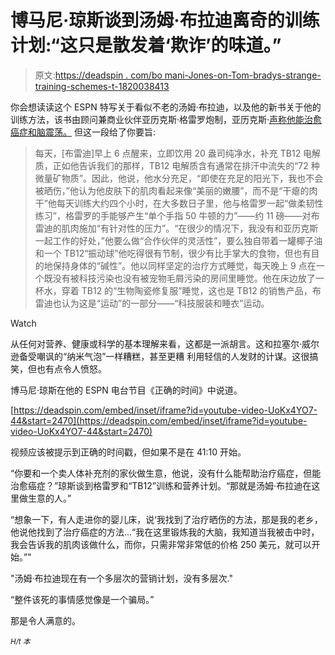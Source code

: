# 博马尼·琼斯谈到汤姆·布拉迪离奇的训练计划:“这只是散发着‘欺诈’的味道。”

> 原文:[https://deadspin . com/bo mani-Jones-on-Tom-bradys-strange-training-schemes-t-1820038413](https://deadspin.com/bomani-jones-on-tom-bradys-bizarre-training-schemes-t-1820038413)

你会想读读这个 ESPN 特写关于看似不老的汤姆·布拉迪，以及他的新书关于他的训练方法，该书由顾问兼商业伙伴亚历克斯·格雷罗炮制，亚历克斯·[声称他能治愈癌症和脑震荡。](http://www.bostonmagazine.com/news/2015/10/09/tom-brady-alex-guerrero-neurosafe/) 但这一段给了你要旨:

> 每天，[布雷迪]早上 6 点醒来，立即饮用 20 盎司纯净水，补充 TB12 电解质，正如他告诉我们的那样，TB12 电解质含有通常在排汗中流失的“72 种微量矿物质”。因此，他说，他水分充足，“即使在充足的阳光下，我也不会被晒伤，”他认为他皮肤下的肌肉看起来像“美丽的嫩腰”，而不是“干瘪的肉干”他每天训练大约四个小时，在大多数日子里，他与格雷罗一起“做柔韧性练习”，格雷罗的手能够产生“单个手指 50 牛顿的力”——约 11 磅——对布雷迪的肌肉施加“有针对性的压力”。“在很少的情况下，我没有和亚历克斯一起工作的好处，”他要么做“合作伙伴的灵活性”，要么独自带着一罐椰子油和一个 TB12“振动球”他吃得很有节制，很少有比手掌大的食物，但也有目的地保持身体的“碱性”。他以同样坚定的治疗方式睡觉，每天晚上 9 点在一个既没有被科技污染也没有被宠物毛屑污染的房间里睡觉。他在床边放了一杯水，穿着 TB12 的“生物陶瓷修复服”睡觉，这也是 TB12 的销售产品，布雷迪也认为这是“运动”的一部分——“科技服装和睡衣”运动。

Watch

从任何对营养、健康或科学的基本理解来看，这都是一派胡言。这和拉塞尔·威尔逊备受嘲讽的“纳米气泡”一样糟糕，甚至更糟 利用轻信的人发财的计谋。这很搞笑，但也有点令人愤怒。

博马尼·琼斯在他的 ESPN 电台节目《正确的时间》中说道。

 [https://deadspin.com/embed/inset/iframe?id=youtube-video-UoKx4YO7-44&start=2470](https://deadspin.com/embed/inset/iframe?id=youtube-video-UoKx4YO7-44&start=2470) 

视频应该被提示到正确的时间戳，但如果不是在 41:10 开始。

“你要和一个卖人体补充剂的家伙做生意，他说，没有什么能帮助治疗癌症，但能治愈癌症？”琼斯谈到格雷罗和“TB12”训练和营养计划。“那就是汤姆·布拉迪在这里做生意的人。”

“想象一下，有人走进你的婴儿床，说‘我找到了治疗晒伤的方法，那是我的老乡，他说他找到了治疗癌症的方法...“我在这里锻炼我的大脑，我知道当我被击中时，我会告诉我的肌肉该做什么，而你，只需非常非常低的价格 250 美元，就可以开始。”"

"汤姆·布拉迪现在有一个多层次的营销计划，没有多层次."

“整件该死的事情感觉像是一个骗局。”

那是令人满意的。

<small>*H/t 本*</small>